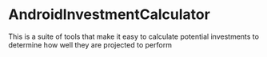# AndroidInvestmentCalculator
This is a suite of tools that make it easy to calculate potential investments to determine how well they are projected to perform
